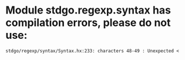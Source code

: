 # Module stdgo.regexp.syntax has compilation errors, please do not use:
```
stdgo/regexp/syntax/Syntax.hx:233: characters 48-49 : Unexpected <

```

